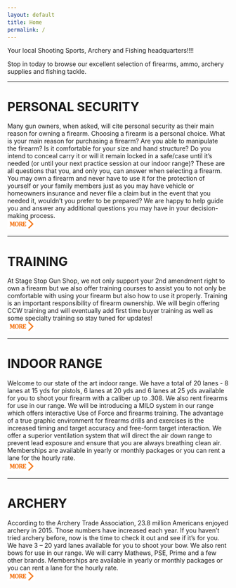```yaml
---
layout: default
title: Home
permalink: /
---
```


Your local Shooting Sports, Archery and Fishing headquarters!!!!
                
Stop in today to browse our excellent selection of firearms, ammo, archery supplies and fishing tackle.

<hr>

# PERSONAL SECURITY
Many gun owners, when asked, will cite personal security as their main reason for owning a firearm. Choosing a firearm is a personal choice.  What is your main reason for purchasing a firearm? Are you able to manipulate the firearm? Is it comfortable for your size and hand structure?  Do you intend to conceal carry it or will it remain locked in a safe/case until it’s needed (or until your next practice session at our indoor range)? These are all questions that you, and only you, can answer when selecting a firearm. You may own a firearm and never have to use it for the protection of yourself or your family members just as you may have vehicle or homeowners insurance and never file a claim but in the event that you needed it, wouldn’t you prefer to be prepared? We are happy to help guide you and answer any additional questions you may have in your decision-making process.
 <br><a href="#"><img src="/graphics/go-btn.png" class="img-responsive pull-right" /></a>
 <hr>

# TRAINING
At Stage Stop Gun Shop, we not only support your 2nd amendment right to own a firearm but we also offer training courses to assist you to not only be comfortable with using your firearm but also how to use it properly.  Training is an important responsibility of firearm ownership.  We will begin offering CCW training and will eventually add first time buyer training as well as some specialty training so stay tuned for updates!
 <br><a href="/training/#bm"><img src="/graphics/go-btn.png" class="img-responsive pull-right" /></a>
 <hr>

# INDOOR RANGE
Welcome to our state of the art indoor range.  We have a total of 20 lanes - 8 lanes at 15 yds for pistols, 6 lanes at 20 yds and 6 lanes at 25 yds available for you to shoot your firearm with a caliber up to .308.  We also rent firearms for use in our range.   We will be introducing a MILO system in our range which offers interactive Use of Force and firearms training.  The advantage of a true graphic environment for firearms drills and exercises is the increased timing and target accuracy and free-form target interaction.  We offer a superior ventilation system that will direct the air down range to prevent lead exposure and ensure that you are always breathing clean air.  Memberships are available in yearly or monthly packages or you can rent a lane for the hourly rate.
 <br><a href="/indoorrange/#bm"><img src="/graphics/go-btn.png" class="img-responsive pull-right" /></a>
 <hr>

# ARCHERY
According to the Archery Trade Association, 23.8 million Americans enjoyed archery in 2015.  Those numbers have increased each year.  If you haven’t tried archery before, now is the time to check it out and see if it’s for you.  We have 3 – 20 yard lanes available for you to shoot your bow.  We also rent bows for use in our range. We will carry Mathews, PSE, Prime and a few other brands. Memberships are available in yearly or monthly packages or you can rent a lane for the hourly rate.
 <br><a href="/archery/#bm"><img src="/graphics/go-btn.png" class="img-responsive pull-right" /></a>





      
        

        